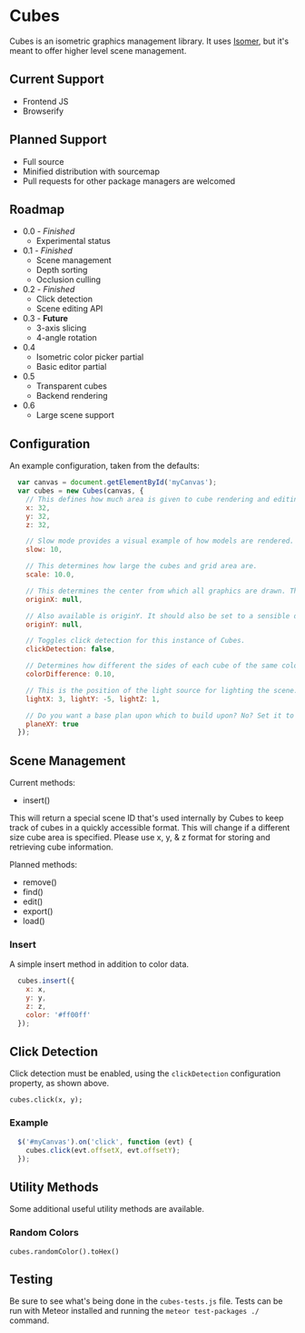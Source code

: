 # Cubes

Cubes is an isometric graphics management library. It uses [Isomer](https://github.com/jdan/isomer), but it's meant to offer higher level scene management.

## Current Support

- Frontend JS
- Browserify

## Planned Support

- Full source
- Minified distribution with sourcemap
- Pull requests for other package managers are welcomed

## Roadmap

- 0.0 - _Finished_
  - Experimental status
- 0.1 - _Finished_
  - Scene management
  - Depth sorting
  - Occlusion culling
- 0.2 - _Finished_
  - Click detection
  - Scene editing API
- 0.3 - __Future__
  - 3-axis slicing
  - 4-angle rotation
- 0.4
  - Isometric color picker partial
  - Basic editor partial
- 0.5
  - Transparent cubes
  - Backend rendering
- 0.6
  - Large scene support

## Configuration

An example configuration, taken from the defaults:

```javascript
  var canvas = document.getElementById('myCanvas');
  var cubes = new Cubes(canvas, {
    // This defines how much area is given to cube rendering and editing
    x: 32,
    y: 32,
    z: 32,

    // Slow mode provides a visual example of how models are rendered. The value provided indicates milliseconds between each successive render.
    slow: 10,

    // This determines how large the cubes and grid area are.
    scale: 10.0,

    // This determines the center from which all graphics are drawn. This should be set to a sensible value, but if it isn't, it can be overridden. It is measured in pixels.
    originX: null,

    // Also available is originY. It should also be set to a sensible default, but in case it isn't...
    originY: null,

    // Toggles click detection for this instance of Cubes.
    clickDetection: false,

    // Determines how different the sides of each cube of the same color are in lightness.
    colorDifference: 0.10,

    // This is the position of the light source for lighting the scene. It's a directional light, so a larger number indicates the light is further away, but it is not a point light.
    lightX: 3, lightY: -5, lightZ: 1,

    // Do you want a base plan upon which to build upon? No? Set it to false, then.
    planeXY: true
  });
```

## Scene Management

Current methods:

- insert()

This will return a special scene ID that's used internally by Cubes to keep track of cubes in a quickly accessible format. This will change if a different size cube area is specified. Please use x, y, & z format for storing and retrieving cube information.

Planned methods:

- remove()
- find()
- edit()
- export()
- load()

### Insert

A simple insert method in addition to color data.

```javascript
  cubes.insert({
    x: x,
    y: y,
    z: z,
    color: '#ff00ff'
  });
```

## Click Detection

Click detection must be enabled, using the `clickDetection` configuration property, as shown above.

`cubes.click(x, y);`

### Example

```javascript
  $('#myCanvas').on('click', function (evt) {
    cubes.click(evt.offsetX, evt.offsetY);
  });
```

## Utility Methods

Some additional useful utility methods are available.

### Random Colors

`cubes.randomColor().toHex()`

## Testing

Be sure to see what's being done in the `cubes-tests.js` file. Tests can be run with Meteor installed and running the `meteor test-packages ./` command.
